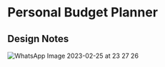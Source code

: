 # Personal Budget Planner

## Design Notes
![WhatsApp Image 2023-02-25 at 23 27 26](https://user-images.githubusercontent.com/1535099/221395187-4f29a0c2-8881-4795-b3a9-ff6de7dbe4a0.jpg)
